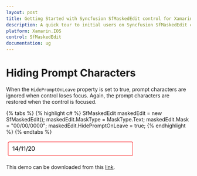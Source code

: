 ```yaml
---
layout: post
title: Getting Started with Syncfusion SfMaskedEdit control for Xamarin.IOS
description: A quick tour to initial users on Syncfusion SfMaskedEdit control for Xamarin.IOS platform 
platform: Xamarin.IOS
control: SfMaskedEdit
documentation: ug
---
```



# Hiding Prompt Characters

When the `HidePromptOnLeave` property is set to true, prompt characters are ignored when control loses focus. Again, the prompt characters are restored when the control is focused.

{% tabs %}
{% highlight c# %}
SfMaskedEdit maskedEdit = new SfMaskedEdit();
maskedEdit.MaskType = MaskType.Text;
maskedEdit.Mask = "00/00/0000";
maskedEdit.HidePromptOnLeave = true;
{% endhighlight %}
{% endtabs %}

![](SfMaskedEditImages/Hideprompt.png)

This demo can be downloaded from this [link](http://www.syncfusion.com/downloads/support/directtrac/general/ze/HidingPrompt-109551610.zip).
